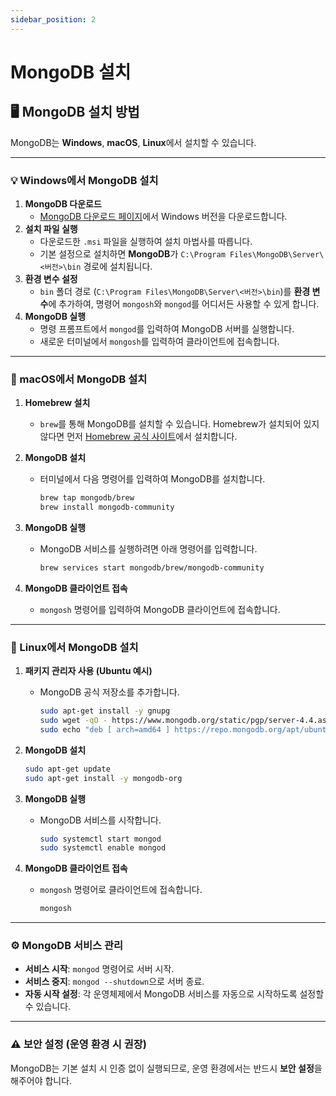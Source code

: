 ```yaml
---
sidebar_position: 2
---
```


# MongoDB 설치

## 🖥️ MongoDB 설치 방법

MongoDB는 **Windows**, **macOS**, **Linux**에서 설치할 수 있습니다.

---

### 💡 Windows에서 MongoDB 설치

1. **MongoDB 다운로드**
    - [MongoDB 다운로드 페이지](https://www.mongodb.com/try/download/community)에서 Windows 버전을 다운로드합니다.
2. **설치 파일 실행**
    - 다운로드한 `.msi` 파일을 실행하여 설치 마법사를 따릅니다.
    - 기본 설정으로 설치하면 **MongoDB**가 `C:\Program Files\MongoDB\Server\<버전>\bin` 경로에 설치됩니다.
3. **환경 변수 설정**
    - `bin` 폴더 경로 (`C:\Program Files\MongoDB\Server\<버전>\bin`)를 **환경 변수**에 추가하여, 명령어 `mongosh`와 `mongod`를 어디서든 사용할 수 있게 합니다.
4. **MongoDB 실행**
    - 명령 프롬프트에서 `mongod`를 입력하여 MongoDB 서버를 실행합니다.
    - 새로운 터미널에서 `mongosh`를 입력하여 클라이언트에 접속합니다.

---

### 🍏 macOS에서 MongoDB 설치

1. **Homebrew 설치**
    - `brew`를 통해 MongoDB를 설치할 수 있습니다. Homebrew가 설치되어 있지 않다면 먼저 [Homebrew 공식 사이트](https://brew.sh/)에서 설치합니다.
2. **MongoDB 설치**
    - 터미널에서 다음 명령어를 입력하여 MongoDB를 설치합니다.
        
        ```bash
        brew tap mongodb/brew
        brew install mongodb-community
        ```
        
3. **MongoDB 실행**
    - MongoDB 서비스를 실행하려면 아래 명령어를 입력합니다.
        
        ```bash
        brew services start mongodb/brew/mongodb-community
        ```
        
4. **MongoDB 클라이언트 접속**
    - `mongosh` 명령어를 입력하여 MongoDB 클라이언트에 접속합니다.

---

### 🐧 Linux에서 MongoDB 설치

1. **패키지 관리자 사용 (Ubuntu 예시)**
    - MongoDB 공식 저장소를 추가합니다.
        
        ```bash
        sudo apt-get install -y gnupg
        sudo wget -qO - https://www.mongodb.org/static/pgp/server-4.4.asc | sudo apt-key add -
        sudo echo "deb [ arch=amd64 ] https://repo.mongodb.org/apt/ubuntu focal/mongodb-org/4.4 multiverse" | sudo tee /etc/apt/sources.list.d/mongodb-org-4.4.list
        ```
        
2. **MongoDB 설치**
    
    ```bash
    sudo apt-get update
    sudo apt-get install -y mongodb-org
    ```
    
3. **MongoDB 실행**
    - MongoDB 서비스를 시작합니다.
        
        ```bash
        sudo systemctl start mongod
        sudo systemctl enable mongod
        ```
        
4. **MongoDB 클라이언트 접속**
    - `mongosh` 명령어로 클라이언트에 접속합니다.
        
        ```bash
        mongosh
        ```

---

### ⚙️ MongoDB 서비스 관리

- **서비스 시작**: `mongod` 명령어로 서버 시작.
- **서비스 중지**: `mongod --shutdown`으로 서버 종료.
- **자동 시작 설정**: 각 운영체제에서 MongoDB 서비스를 자동으로 시작하도록 설정할 수 있습니다.

---

### ⚠️ 보안 설정 (운영 환경 시 권장)

MongoDB는 기본 설치 시 인증 없이 실행되므로, 운영 환경에서는 반드시 **보안 설정**을 해주어야 합니다.
